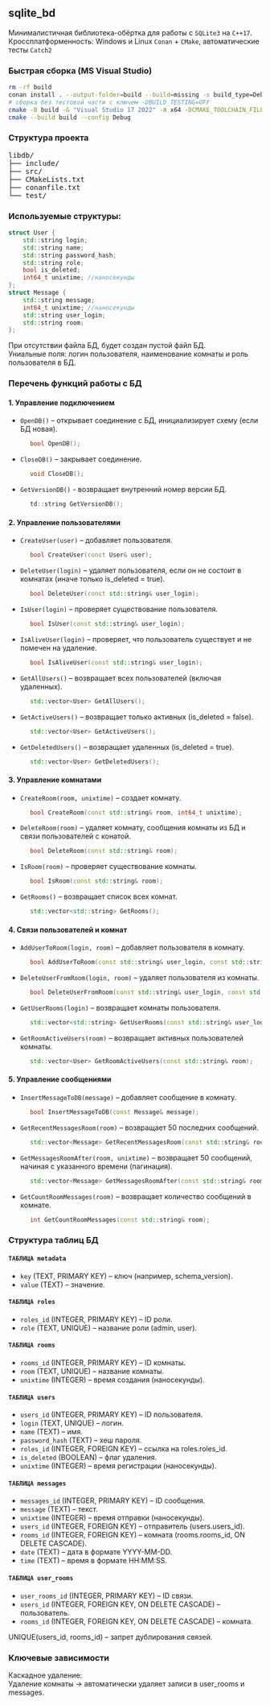 ## sqlite_bd

Минималистичная библиотека-обёртка для работы с `SQLite3` на `C++17`. Кроссплатформенность: Windows и Linux
`Conan` + `CMake`, автоматические тесты `Catch2`

### Быстрая сборка (MS Visual Studio)

```bash
rm -rf build
conan install . --output-folder=build --build=missing -s build_type=Debug
# сборка без тестовой части с ключем -DBUILD_TESTING=OFF
cmake -B build -G "Visual Studio 17 2022" -A x64 -DCMAKE_TOOLCHAIN_FILE=build/conan_toolchain.cmake
cmake --build build --config Debug
```
### Структура проекта
<pre>
libdb/
├── include/        
├── src/            
├── CMakeLists.txt  
├── conanfile.txt 
└── test/           </pre>

### Используемые структуры:
```cpp
struct User {
    std::string login;
    std::string name;
    std::string password_hash;
    std::string role;
    bool is_deleted;
    int64_t unixtime; //наносекунды
};
struct Message {
    std::string message;
    int64_t unixtime; //наносекунды
    std::string user_login;
    std::string room;
};
```
При отсутствии файла БД, будет создан пустой файл БД. </br>
Униальные поля: логин пользователя, наименование комнаты и роль пользователя в БД. </br>
### Перечень функций работы с БД

#### 1. Управление подключением
- `OpenDB()` – открывает соединение с БД, инициализирует схему (если БД новая).
``` cpp
      bool OpenDB();
```
- `CloseDB()` – закрывает соединение.
``` cpp
      void CloseDB();
```
- `GetVersionDB()` - возвращает внутренний номер версии БД.
``` cpp
      td::string GetVersionDB();
```

#### 2. Управление пользователями
- `CreateUser(user)` – добавляет пользователя.
``` cpp
      bool CreateUser(const User& user);
```
- `DeleteUser(login)` – удаляет пользователя, если он не состоит в комнатах (иначе только is_deleted = true).
``` cpp
      bool DeleteUser(const std::string& user_login);
```
- `IsUser(login)` – проверяет существование пользователя.
``` cpp
      bool IsUser(const std::string& user_login);
```
- `IsAliveUser(login)` – проверяет, что пользователь существует и не помечен на удаление.
``` cpp
      bool IsAliveUser(const std::string& user_login);
```
- `GetAllUsers()` – возвращает всех пользователей (включая удаленных).
``` cpp
      std::vector<User> GetAllUsers();
```
- `GetActiveUsers()` – возвращает только активных (is_deleted = false).
``` cpp
      std::vector<User> GetActiveUsers();
```
- `GetDeletedUsers()` – возвращает удаленных (is_deleted = true).
``` cpp
      std::vector<User> GetDeletedUsers();
```
#### 3. Управление комнатами
- `CreateRoom(room, unixtime)` – создает комнату.
``` cpp
      bool CreateRoom(const std::string& room, int64_t unixtime);
```
- `DeleteRoom(room)` – удаляет комнату, сообщения комнаты из БД и связи пользователей с конатой.
``` cpp
      bool DeleteRoom(const std::string& room);
```
- `IsRoom(room)` – проверяет существование комнаты.
``` cpp
      bool IsRoom(const std::string& room);
```
- `GetRooms()` – возвращает список всех комнат.
``` cpp
      std::vector<std::string> GetRooms();
```

#### 4. Связи пользователей и комнат
- `AddUserToRoom(login, room)` – добавляет пользователя в комнату.
``` cpp
      bool AddUserToRoom(const std::string& user_login, const std::string& room);
```
- `DeleteUserFromRoom(login, room)` – удаляет пользователя из комнаты.
``` cpp
      bool DeleteUserFromRoom(const std::string& user_login, const std::string& room);
```
- `GetUserRooms(login)` – возвращает комнаты пользователя.
``` cpp
      std::vector<std::string> GetUserRooms(const std::string& user_login);
```
- `GetRoomActiveUsers(room)` – возвращает активных пользователей комнаты.
``` cpp
      std::vector<User> GetRoomActiveUsers(const std::string& room);
```

#### 5. Управление сообщениями
- `InsertMessageToDB(message)` – добавляет сообщение в комнату.
``` cpp
      bool InsertMessageToDB(const Message& message);
```
- `GetRecentMessagesRoom(room)` – возвращает 50 последних сообщений.
``` cpp
      std::vector<Message> GetRecentMessagesRoom(const std::string& room);
```
- `GetMessagesRoomAfter(room, unixtime)` – возвращает 50 сообщений, начиная с указанного времени (пагинация).
``` cpp
      std::vector<Message> GetMessagesRoomAfter(const std::string& room, int64_t unixtime);
```
- `GetCountRoomMessages(room)` – возвращает количество сообщений в комнате.
``` cpp
      int GetCountRoomMessages(const std::string& room);
```

### Структура таблиц БД

#### `ТАБЛИЦА metadata` </br>
- `key` (TEXT, PRIMARY KEY) – ключ (например, schema_version).</br>
- `value` (TEXT) – значение.</br>

#### `ТАБЛИЦА roles`
- `roles_id` (INTEGER, PRIMARY KEY) – ID роли.
- `role` (TEXT, UNIQUE) – название роли (admin, user).

#### `ТАБЛИЦА rooms`
- `rooms_id` (INTEGER, PRIMARY KEY) – ID комнаты.
- `room` (TEXT, UNIQUE) – название комнаты.
- `unixtime` (INTEGER) – время создания (наносекунды).

#### `ТАБЛИЦА users`
- `users_id` (INTEGER, PRIMARY KEY) – ID пользователя.
- `login` (TEXT, UNIQUE) – логин.
- `name` (TEXT) – имя.
- `password_hash` (TEXT) – хеш пароля.
- `roles_id` (INTEGER, FOREIGN KEY) – ссылка на roles.roles_id.
- `is_deleted` (BOOLEAN) – флаг удаления.
- `unixtime` (INTEGER) – время регистрации (наносекунды).

#### `ТАБЛИЦА messages`
- `messages_id` (INTEGER, PRIMARY KEY) – ID сообщения.
- `message` (TEXT) – текст.
- `unixtime` (INTEGER) – время отправки (наносекунды).
- `users_id` (INTEGER, FOREIGN KEY) – отправитель (users.users_id).
- `rooms_id` (INTEGER, FOREIGN KEY) – комната (rooms.rooms_id, ON DELETE CASCADE).
- `date` (TEXT) – дата в формате YYYY-MM-DD.
- `time` (TEXT) – время в формате HH:MM:SS.

#### `ТАБЛИЦА user_rooms`
- `user_rooms_id` (INTEGER, PRIMARY KEY) – ID связи.
- `users_id` (INTEGER, FOREIGN KEY, ON DELETE CASCADE) – пользователь.
- `rooms_id` (INTEGER, FOREIGN KEY, ON DELETE CASCADE) – комната.

UNIQUE(users_id, rooms_id) – запрет дублирования связей.

### Ключевые зависимости

Каскадное удаление: </br>
Удаление комнаты → автоматически удаляет записи в user_rooms и messages.

